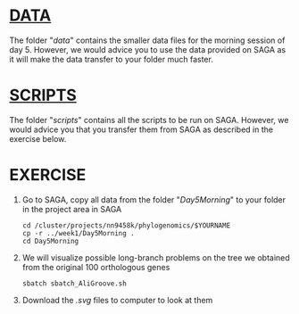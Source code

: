 # [DATA](data)
The folder "_data_" contains the smaller data files for the morning session of day 5. However, we would advice you to use the data provided on SAGA as it will make the data transfer to your folder much faster.

# [SCRIPTS](scripts)
The folder "_scripts_" contains all the scripts to be run on SAGA. However, we would advice you that you transfer them from SAGA as described in the exercise below.

# EXERCISE
1. Go to SAGA, copy all data from the folder "_Day5Morning_" to your folder in the project area in SAGA
	
	```
	cd /cluster/projects/nn9458k/phylogenomics/$YOURNAME
	cp -r ../week1/Day5Morning .
	cd Day5Morning
	```
	
2. We will visualize possible long-branch problems on the tree we obtained from the original 100 orthologous genes
	
	```
	sbatch sbatch_AliGroove.sh
	```
	
3. Download the _.svg_ files to computer to look at them
